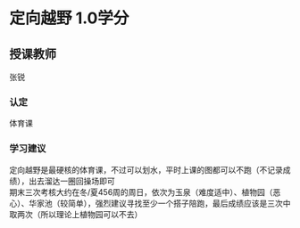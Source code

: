 # 定向越野 1.0学分
## 授课教师
张锐

### 认定
体育课

### 学习建议
定向越野是最硬核的体育课，不过可以划水，平时上课的图都可以不跑（不记录成绩），出去溜达一圈回操场即可  
期末三次考核大约在冬/夏456周的周日，依次为玉泉（难度适中）、植物园（恶心）、华家池（较简单），强烈建议寻找至少一个搭子陪跑，最后成绩应该是三次中取两次（所以理论上植物园可以不去）  
